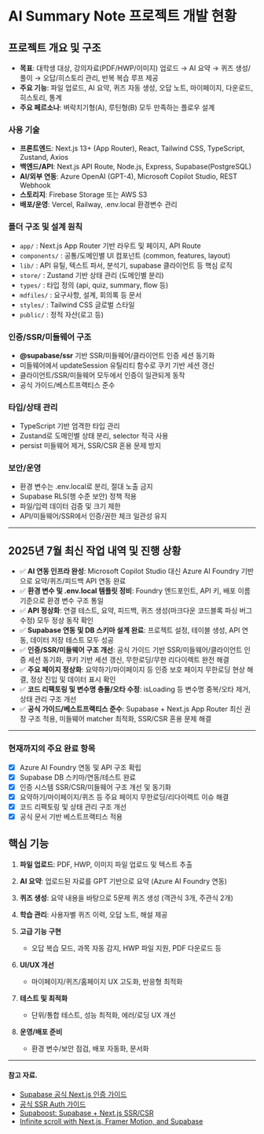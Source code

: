 # AI Summary Note 프로젝트 개발 현황

## 프로젝트 개요 및 구조

- **목표**: 대학생 대상, 강의자료(PDF/HWP/이미지) 업로드 → AI 요약 → 퀴즈 생성/풀이 → 오답/히스토리 관리, 반복 복습 루프 제공
- **주요 기능**: 파일 업로드, AI 요약, 퀴즈 자동 생성, 오답 노트, 마이페이지, 다운로드, 히스토리, 통계
- **주요 페르소나**: 벼락치기형(A), 루틴형(B) 모두 만족하는 플로우 설계

### 사용 기술

- **프론트엔드**: Next.js 13+ (App Router), React, Tailwind CSS, TypeScript, Zustand, Axios
- **백엔드/API**: Next.js API Route, Node.js, Express, Supabase(PostgreSQL)
- **AI/외부 연동**: Azure OpenAI (GPT-4), Microsoft Copilot Studio, REST Webhook
- **스토리지**: Firebase Storage 또는 AWS S3
- **배포/운영**: Vercel, Railway, .env.local 환경변수 관리

### 폴더 구조 및 설계 원칙

- `app/` : Next.js App Router 기반 라우트 및 페이지, API Route
- `components/` : 공통/도메인별 UI 컴포넌트 (common, features, layout)
- `lib/` : API 유틸, 텍스트 파서, 분석기, supabase 클라이언트 등 핵심 로직
- `store/` : Zustand 기반 상태 관리 (도메인별 분리)
- `types/` : 타입 정의 (api, quiz, summary, flow 등)
- `mdfiles/` : 요구사항, 설계, 회의록 등 문서
- `styles/` : Tailwind CSS 글로벌 스타일
- `public/` : 정적 자산(로고 등)

### 인증/SSR/미들웨어 구조

- **@supabase/ssr** 기반 SSR/미들웨어/클라이언트 인증 세션 동기화
- 미들웨어에서 updateSession 유틸리티 함수로 쿠키 기반 세션 갱신
- 클라이언트/SSR/미들웨어 모두에서 인증이 일관되게 동작
- 공식 가이드/베스트프랙티스 준수

### 타입/상태 관리

- TypeScript 기반 엄격한 타입 관리
- Zustand로 도메인별 상태 분리, selector 적극 사용
- persist 미들웨어 제거, SSR/CSR 혼용 문제 방지

### 보안/운영

- 환경 변수는 .env.local로 분리, 절대 노출 금지
- Supabase RLS(행 수준 보안) 정책 적용
- 파일/입력 데이터 검증 및 크기 제한
- API/미들웨어/SSR에서 인증/권한 체크 일관성 유지

---

## 2025년 7월 최신 작업 내역 및 진행 상황

- ✅ **AI 연동 인프라 완성**: Microsoft Copilot Studio 대신 Azure AI Foundry 기반으로 요약/퀴즈/피드백 API 연동 완료
- ✅ **환경 변수 및 .env.local 템플릿 정비**: Foundry 엔드포인트, API 키, 배포 이름 기준으로 환경 변수 구조 통일
- ✅ **API 정상화**: 연결 테스트, 요약, 피드백, 퀴즈 생성(마크다운 코드블록 파싱 버그 수정) 모두 정상 동작 확인
- ✅ **Supabase 연동 및 DB 스키마 설계 완료**: 프로젝트 설정, 테이블 생성, API 연동, 데이터 저장 테스트 모두 성공
- ✅ **인증/SSR/미들웨어 구조 개선**: 공식 가이드 기반 SSR/미들웨어/클라이언트 인증 세션 동기화, 쿠키 기반 세션 갱신, 무한로딩/무한 리다이렉트 완전 해결
- ✅ **주요 페이지 정상화**: 요약하기/마이페이지 등 인증 보호 페이지 무한로딩 현상 해결, 정상 진입 및 데이터 표시 확인
- ✅ **코드 리팩토링 및 변수명 충돌/오타 수정**: isLoading 등 변수명 중복/오타 제거, 상태 관리 구조 개선
- ✅ **공식 가이드/베스트프랙티스 준수**: Supabase + Next.js App Router 최신 권장 구조 적용, 미들웨어 matcher 최적화, SSR/CSR 혼용 문제 해결

---

### 현재까지의 주요 완료 항목

- [x] Azure AI Foundry 연동 및 API 구조 확립
- [x] Supabase DB 스키마/연동/테스트 완료
- [x] 인증 시스템 SSR/CSR/미들웨어 구조 개선 및 동기화
- [x] 요약하기/마이페이지/퀴즈 등 주요 페이지 무한로딩/리다이렉트 이슈 해결
- [x] 코드 리팩토링 및 상태 관리 구조 개선
- [x] 공식 문서 기반 베스트프랙티스 적용

## 핵심 기능

1. **파일 업로드**: PDF, HWP, 이미지 파일 업로드 및 텍스트 추출
2. **AI 요약**: 업로드된 자료를 GPT 기반으로 요약 (Azure AI Foundry 연동)
3. **퀴즈 생성**: 요약 내용을 바탕으로 5문제 퀴즈 생성 (객관식 3개, 주관식 2개)
4. **학습 관리**: 사용자별 퀴즈 이력, 오답 노트, 해설 제공

5. **고급 기능 구현**
   - 오답 복습 모드, 과목 자동 감지, HWP 파일 지원, PDF 다운로드 등
6. **UI/UX 개선**
   - 마이페이지/퀴즈/홈페이지 UX 고도화, 반응형 최적화
7. **테스트 및 최적화**
   - 단위/통합 테스트, 성능 최적화, 에러/로딩 UX 개선
8. **운영/배포 준비**
   - 환경 변수/보안 점검, 배포 자동화, 문서화

---

#### 참고 자료.

- [Supabase 공식 Next.js 인증 가이드](https://supabase.com/docs/guides/auth/auth-helpers/nextjs#managing-session-with-middleware)
- [공식 SSR Auth 가이드](https://supabase.com/docs/guides/auth/server-side/nextjs)
- [Supaboost: Supabase + Next.js SSR/CSR](https://www.supaboost.dev/blog/supabase-server-side-rendering-nextjs)
- [Infinite scroll with Next.js, Framer Motion, and Supabase](https://supabase.com/blog/infinite-scroll-with-nextjs-framer-motion)
